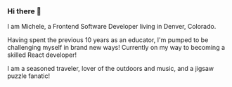 ### Hi there 👋

I am Michele, a Frontend Software Developer living in Denver, Colorado.

Having spent the previous 10 years as an educator, I'm pumped to be challenging myself in brand new ways!
Currently on my way to becoming a skilled React developer!

I am a seasoned traveler, lover of the outdoors and music, and a jigsaw puzzle fanatic!
<!--
**michelecomfort/michelecomfort** is a ✨ _special_ ✨ repository because its `README.md` (this file) appears on your GitHub profile.

Here are some ideas to get you started:

- 🔭 I’m currently working on ...
- 🌱 I’m currently learning ...
- 👯 I’m looking to collaborate on ...
- 🤔 I’m looking for help with ...
- 💬 Ask me about ...
- 📫 How to reach me: ...
- 😄 Pronouns: ...
- ⚡ Fun fact: ...
-->
